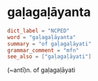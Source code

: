# gaḷagaḷāyanta

``` toml
dict_label = "NCPED"
word = "gaḷagaḷāyanta"
summary = "of gaḷagaḷāyati"
grammar_comment = "mfn"
see_also = ["gaḷagaḷāyati"]
```

(\~antī)n. of gaḷagaḷāyati

